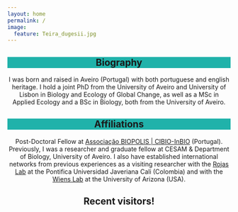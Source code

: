```yaml
---
layout: home
permalink: /
image:
  feature: Teira_dugesii.jpg
---
```


<div class="tiles">

<div class="tile">
  <h2 class="post-title" style="background-color:lightseagreen; text-align: center; width: 100%;" itemprop="headline">Biography</h2>
  <p class="post-excerpt" align="center"> I was born and raised in Aveiro (Portugal) with both portuguese and english heritage. I hold a joint PhD from the University of Aveiro and University of Lisbon in Biology and Ecology of Global Change, as well as a MSc in Applied Ecology and a BSc in Biology, both from the University of Aveiro. </p> 
</div><!-- /.tile -->

<div class="tile">
  <h2 class="post-title" style="background-color:lightseagreen; text-align: center; width: 100%;" itemprop="headline">Affiliations</h2>
  <p class="post-excerpt" align="center"> Post-Doctoral Fellow at <a href="https://cibio.up.pt/en/people/details/matthew-moreira/">Associação BIOPOLIS | CIBIO-InBIO</a> (Portugal). Previously, I was a researcher and graduate fellow at CESAM & Department of Biology, University of Aveiro. I also have established international networks from previous experiences as a visiting researcher with the <a href="https://rojasdanny.wordpress.com/people/">Rojas Lab</a> at the Pontifica Universidad Javeriana Cali (Colombia) and with the <a href="https://www.wienslab.com/Publications.html">Wiens Lab</a> at the University of Arizona (USA).</p>
</div><!-- /.tile -->

<div class="tile">
  <h2 class="post-title" style="background-color:Transparent; text-align: center; width: 100%;" itemprop="headline"></h2>
  <p class="post-excerpt" align="center"></p> 
</div><!-- /.tile -->

<div class="tile">
  <h2 class="post-title" style="background-color:Transparent; text-align: center; width: 100%;" itemprop="headline">Recent visitors!</h2>
  <p class="post-excerpt" align="center">
<script type="text/javascript" id="clstr_globe" src="//clustrmaps.com/globe.js?d=16cNhcaO2c5y9CILCVQbE_hmTR0J7JUjPIoMB9gcdls"></script>
</p>
</div><!-- /.tile -->

</div><!-- /.tiles -->
